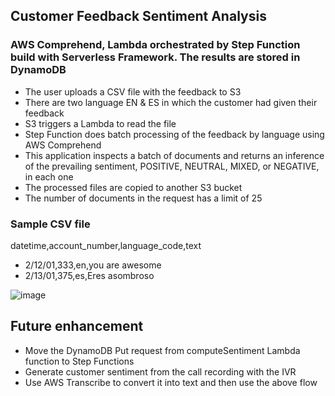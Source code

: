 ## Customer Feedback Sentiment Analysis

### AWS Comprehend, Lambda orchestrated by Step Function build with Serverless Framework. The results are stored in DynamoDB

- The user uploads a CSV file with the feedback to S3
- There are two language EN & ES in which the customer had given their feedback
- S3 triggers a Lambda to read the file
- Step Function does batch processing of the feedback by language using AWS Comprehend
- This application inspects a batch of documents and returns an inference of the prevailing sentiment, POSITIVE, NEUTRAL, MIXED, or NEGATIVE, in each one
- The processed files are copied to another S3 bucket
- The number of documents in the request has a limit of 25

### Sample CSV file

datetime,account_number,language_code,text

- 2/12/01,333,en,you are awesome
- 2/13/01,375,es,Eres asombroso

![image](https://user-images.githubusercontent.com/14083152/109671867-74a59a00-7b42-11eb-84e0-61890c6c0d8a.png)

## Future enhancement

- Move the DynamoDB Put request from computeSentiment Lambda function to Step Functions
- Generate customer sentiment from the call recording with the IVR
- Use AWS Transcribe to convert it into text and then use the above flow
